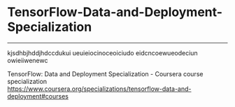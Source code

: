 # TensorFlow-Data-and-Deployment-Specialization
*************************************************************

kjsdhbjhddjhdccdukui
ueuieiocinoceoiciudo
eidcncoewueodeciun
owieiiwenewc


TensorFlow: Data and Deployment Specialization - Coursera course specialization   
https://www.coursera.org/specializations/tensorflow-data-and-deployment#courses


